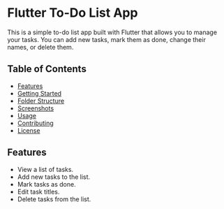 # Flutter To-Do List App

This is a simple to-do list app built with Flutter that allows you to manage your tasks. You can add new tasks, mark them as done, change their names, or delete them.

## Table of Contents

- [Features](#features)
- [Getting Started](#getting-started)
- [Folder Structure](#folder-structure)
- [Screenshots](#screenshots)
- [Usage](#usage)
- [Contributing](#contributing)
- [License](#license)

## Features

- View a list of tasks.
- Add new tasks to the list.
- Mark tasks as done.
- Edit task titles.
- Delete tasks from the list.

